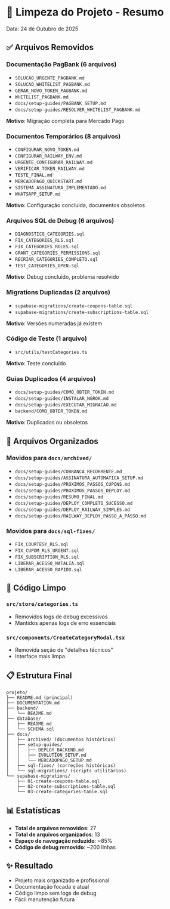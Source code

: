 # 🧹 Limpeza do Projeto - Resumo

Data: 24 de Outubro de 2025

## ✅ Arquivos Removidos

### Documentação PagBank (6 arquivos)
- `SOLUCAO_URGENTE_PAGBANK.md`
- `SOLUCAO_WHITELIST_PAGBANK.md`
- `GERAR_NOVO_TOKEN_PAGBANK.md`
- `WHITELIST_PAGBANK.md`
- `docs/setup-guides/PAGBANK_SETUP.md`
- `docs/setup-guides/RESOLVER_WHITELIST_PAGBANK.md`

**Motivo**: Migração completa para Mercado Pago

### Documentos Temporários (8 arquivos)
- `CONFIGURAR_NOVO_TOKEN.md`
- `CONFIGURAR_RAILWAY_ENV.md`
- `URGENTE_CONFIGURAR_RAILWAY.md`
- `VERIFICAR_TOKEN_RAILWAY.md`
- `TESTE_FINAL.md`
- `MERCADOPAGO_QUICKSTART.md`
- `SISTEMA_ASSINATURA_IMPLEMENTADO.md`
- `WHATSAPP_SETUP.md`

**Motivo**: Configuração concluída, documentos obsoletos

### Arquivos SQL de Debug (6 arquivos)
- `DIAGNOSTICO_CATEGORIES.sql`
- `FIX_CATEGORIES_RLS.sql`
- `FIX_CATEGORIES_ROLES.sql`
- `GRANT_CATEGORIES_PERMISSIONS.sql`
- `RECRIAR_CATEGORIES_COMPLETO.sql`
- `TEST_CATEGORIES_OPEN.sql`

**Motivo**: Debug concluído, problema resolvido

### Migrations Duplicadas (2 arquivos)
- `supabase-migrations/create-coupons-table.sql`
- `supabase-migrations/create-subscriptions-table.sql`

**Motivo**: Versões numeradas já existem

### Código de Teste (1 arquivo)
- `src/utils/testCategories.ts`

**Motivo**: Teste concluído

### Guias Duplicados (4 arquivos)
- `docs/setup-guides/COMO_OBTER_TOKEN.md`
- `docs/setup-guides/INSTALAR_NGROK.md`
- `docs/setup-guides/EXECUTAR_MIGRACAO.md`
- `backend/COMO_OBTER_TOKEN.md`

**Motivo**: Duplicados ou obsoletos

## 📁 Arquivos Organizados

### Movidos para `docs/archived/`
- `docs/setup-guides/COBRANCA_RECORRENTE.md`
- `docs/setup-guides/ASSINATURA_AUTOMATICA_SETUP.md`
- `docs/setup-guides/PROXIMOS_PASSOS_CUPONS.md`
- `docs/setup-guides/PROXIMOS_PASSOS_DEPLOY.md`
- `docs/setup-guides/RESUMO_FINAL.md`
- `docs/setup-guides/DEPLOY_COMPLETO_SUCESSO.md`
- `docs/setup-guides/DEPLOY_RAILWAY_SIMPLES.md`
- `docs/setup-guides/RAILWAY_DEPLOY_PASSO_A_PASSO.md`

### Movidos para `docs/sql-fixes/`
- `FIX_COURTESY_RLS.sql`
- `FIX_CUPOM_RLS_URGENT.sql`
- `FIX_SUBSCRIPTION_RLS.sql`
- `LIBERAR_ACESSO_NATALIA.sql`
- `LIBERAR_ACESSO_RAPIDO.sql`

## 🧹 Código Limpo

### `src/store/categories.ts`
- Removidos logs de debug excessivos
- Mantidos apenas logs de erro essenciais

### `src/components/CreateCategoryModal.tsx`
- Removida seção de "detalhes técnicos"
- Interface mais limpa

## 📋 Estrutura Final

```
projeto/
├── README.md (principal)
├── DOCUMENTATION.md
├── backend/
│   └── README.md
├── database/
│   ├── README.md
│   └── SCHEMA.sql
├── docs/
│   ├── archived/ (documentos históricos)
│   ├── setup-guides/
│   │   ├── DEPLOY_BACKEND.md
│   │   ├── EVOLUTION_SETUP.md
│   │   └── MERCADOPAGO_SETUP.md
│   ├── sql-fixes/ (correções históricas)
│   └── sql-migrations/ (scripts utilitários)
└── supabase-migrations/
    ├── 01-create-coupons-table.sql
    ├── 02-create-subscriptions-table.sql
    └── 03-create-categories-table.sql
```

## 📊 Estatísticas

- **Total de arquivos removidos**: 27
- **Total de arquivos organizados**: 13
- **Espaço de navegação reduzido**: ~85%
- **Código de debug removido**: ~200 linhas

## ✨ Resultado

- Projeto mais organizado e profissional
- Documentação focada e atual
- Código limpo sem logs de debug
- Fácil manutenção futura
